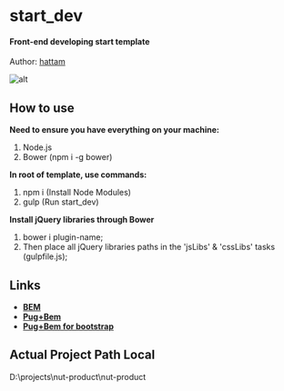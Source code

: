 # start_dev
#### Front-end developing start template

Author: [hattam](https://hattam.ru)

![alt](https://raw.githubusercontent.com/hattamsoyunov/start_dev/master/app/img/start_dev_preview.jpg)

## How to use

**Need to ensure you have everything on your machine:**
1. Node.js
2. Bower (npm i -g bower)

**In root of template, use commands:**
1. npm i (Install Node Modules)
2. gulp (Run start_dev)

**Install jQuery libraries through Bower**
1. bower i plugin-name;
2. Then place all jQuery libraries paths in the 'jsLibs' & 'cssLibs' tasks (gulpfile.js);

## Links
- **[BEM](https://en.bem.info/methodology/quick-start/)**
- **[Pug+Bem](https://github.com/legostaev-vadim/gulp-pugbem)**
- **[Pug+Bem for bootstrap](https://github.com/legostaev-vadim/gulp-pugbem/issues/1)**

## Actual Project Path Local
D:\projects\nut-product\nut-product